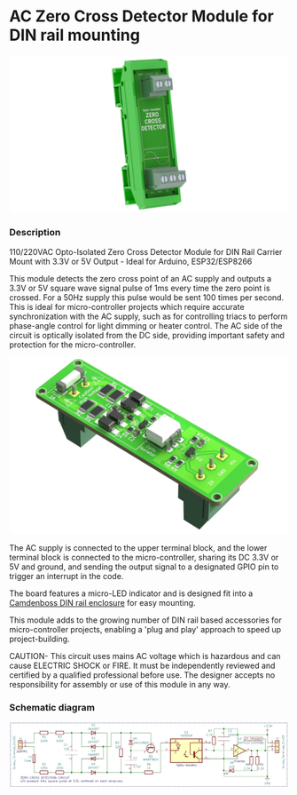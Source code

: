 # AC Zero Cross Detector Module for DIN rail mounting

![image](https://github.com/TSltd/TSltd.github.io/blob/main/images/render4.JPG)

### Description

110/220VAC Opto-Isolated Zero Cross Detector Module for DIN Rail Carrier Mount with 3.3V or 5V Output - Ideal for Arduino, ESP32/ESP8266


This module detects the zero cross point of an AC supply and outputs a 3.3V or 5V square wave signal pulse of 1ms every time the zero point is crossed. For a 50Hz supply this pulse would be sent 100 times per second. This is ideal for micro-controller projects which require accurate synchronization with the AC supply, such as for controlling triacs to perform phase-angle control for light dimming or heater control. The AC side of the circuit is optically isolated from the DC side, providing important safety and protection for the micro-controller.


![image](https://github.com/TSltd/TSltd.github.io/blob/main/images/render7cropped.jpg)


The AC supply is connected to the upper terminal block, and the lower terminal block is connected to the micro-controller, sharing its DC 3.3V or 5V and ground, and sending the output signal to a designated GPIO pin to trigger an interrupt in the code.

The board features a micro-LED indicator and is designed fit into a [Camdenboss DIN rail enclosure](https://www.camdenboss.com/camden-boss/cimemsef1125s-72mm-empty-modular-interface-support%2c-11.25mm-end-section-with-foot/c-23/p-18378) for easy mounting.

This module adds to the growing number of DIN rail based accessories for micro-controller projects, enabling a 'plug and play' approach to speed up project-building.



CAUTION- This circuit uses mains AC voltage which is hazardous and can cause ELECTRIC SHOCK or FIRE. It must be independently reviewed and certified by a qualified professional before use. The designer accepts no responsibility for assembly or use of this module in any way.

### Schematic diagram


![image](https://github.com/TSltd/TSltd.github.io/blob/main/images/schematic1.jpg)








